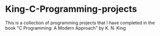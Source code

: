 # King-C-Programming-projects
This is a collection of programming projects that I have completed in the book "C Programming: A Modern Approach" by K. N. King
